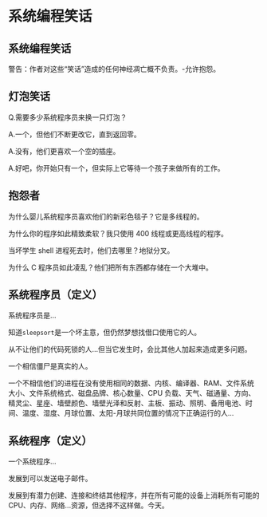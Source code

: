 # 系统编程笑话

## 系统编程笑话

警告：作者对这些“笑话”造成的任何神经凋亡概不负责。-允许抱怨。

## 灯泡笑话

Q.需要多少系统程序员来换一只灯泡？

A.一个，但他们不断更改它，直到返回零。

A.没有，他们更喜欢一个空的插座。

A.好吧，你开始只有一个，但实际上它等待一个孩子来做所有的工作。

## 抱怨者

为什么婴儿系统程序员喜欢他们的新彩色毯子？它是多线程的。

为什么你的程序如此精致柔软？我只使用 400 线程或更高线程的程序。

当坏学生 shell 进程死去时，他们去哪里？地狱分叉。

为什么 C 程序员如此凌乱？他们把所有东西都存储在一个大堆中。

## 系统程序员（定义）

系统程序员是...

知道`sleepsort`是一个坏主意，但仍然梦想找借口使用它的人。

从不让他们的代码死锁的人...但当它发生时，会比其他人加起来造成更多问题。

一个相信僵尸是真实的人。

一个不相信他们的进程在没有使用相同的数据、内核、编译器、RAM、文件系统大小、文件系统格式、磁盘品牌、核心数量、CPU 负载、天气、磁通量、方向、精灵尘、星座、墙壁颜色、墙壁光泽和反射、主板、振动、照明、备用电池、时间、温度、湿度、月球位置、太阳-月球共同位置的情况下正确运行的人...

## 系统程序（定义）

一个系统程序...

发展到可以发送电子邮件。

发展到有潜力创建、连接和终结其他程序，并在所有可能的设备上消耗所有可能的 CPU、内存、网络...资源，但选择不这样做。今天。
